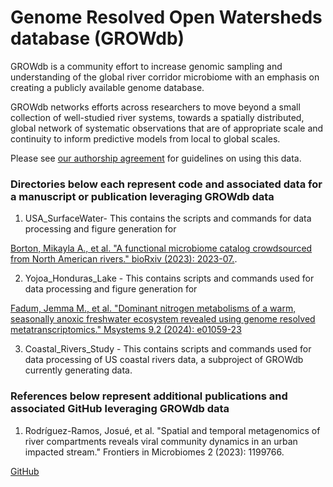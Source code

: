 # Genome Resolved Open Watersheds database (GROWdb)
GROWdb is a community effort to increase genomic sampling and understanding of the global river corridor microbiome with an emphasis on creating a publicly available genome database. 

GROWdb networks efforts across researchers to move beyond a small collection of well-studied river systems, towards a spatially distributed, global network of systematic observations that are of appropriate scale and continuity to inform predictive models from local to global scales. 

Please see [our authorship agreement](https://docs.google.com/document/d/1DcqMnlGiqw3wbqwjtb_i7M4XZdK47ZxN/edit?usp=sharing&ouid=107108008331383885871&rtpof=true&sd=true) for guidelines on using this data. 

### Directories below each represent code and associated data for a manuscript or publication leveraging GROWdb data
1. USA_SurfaceWater- This contains the scripts and commands for data processing and figure generation for 

[Borton, Mikayla A., et al. "A functional microbiome catalog crowdsourced from North American rivers." bioRxiv (2023): 2023-07.](https://www.biorxiv.org/content/10.1101/2023.07.22.550117v1).
   
2. Yojoa_Honduras_Lake - This contains scripts and commands used for data processing and figure generation for

  [Fadum, Jemma M., et al. "Dominant nitrogen metabolisms of a warm, seasonally anoxic freshwater ecosystem revealed using genome resolved metatranscriptomics."     Msystems 9.2 (2024): e01059-23](https://journals.asm.org/doi/10.1128/msystems.01059-23)

3. Coastal_Rivers_Study - This contains scripts and commands used for data processing of US coastal rivers data, a subproject of GROWdb currently generating data.

### References below represent additional publications and associated GitHub leveraging GROWdb data
1. Rodríguez-Ramos, Josué, et al. "Spatial and temporal metagenomics of river compartments reveals viral community dynamics in an urban impacted stream." Frontiers in Microbiomes 2 (2023): 1199766.

[GitHub](https://github.com/jrr-microbio/erpe_river)

